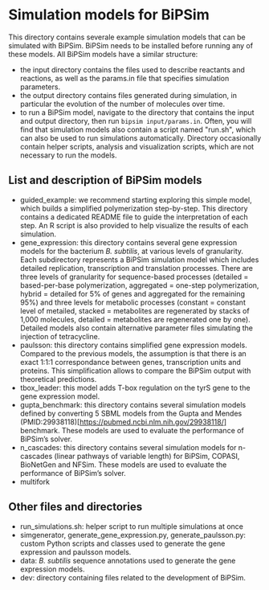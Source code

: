
# Simulation models for BiPSim

This directory contains severale example simulation models that can be simulated with BiPSim. BiPSim needs to be installed before running any of these models. All BiPSim models have a similar structure:
 - the input directory contains the files used to describe reactants and reactions, as well as the params.in file that specifies simulation parameters.
 - the output directory contains files generated during simulation, in particular the evolution of the number of molecules over time.
 - to run a BiPSim model, navigate to the directory that contains the input and output directory, then run `bipsim input/params.in`. Often, you will find that simulation models also contain a script named "run.sh", which can also be used to run simulations automatically. Directory occasionally contain helper scripts, analysis and visualization scripts, which are not necessary to run the models.

## List and description of BiPSim models
 - guided_example: we recommend starting exploring this simple model, which builds a simplified polymerization step-by-step. This directory contains a dedicated README file to guide the interpretation of each step. An R script is also provided to help visualize the results of each simulation.
 - gene_expression: this directory contains several gene expression models for the bacterium *B. subtilis*, at various levels of granularity. Each subdirectory represents a BiPSim simulation model which includes detailed replication, transcription and translation processes. There are three levels of granularity for sequence-based processes (detailed = based-per-base polymerization, aggregated = one-step polymerization, hybrid = detailed for 5% of genes and aggregated for the remaining 95%) and three levels for metabolic processes (constant = constant level of metailed, stacked = metabolites are regenerated by stacks of 1,000 molecules, detailed = metabolites are regenerated one by one). Detailed models also contain alternative parameter files simulating the injection of tetracycline.
 - paulsson: this directory contains simplified gene expression models. Compared to the previous models, the assumption is that there is an exact 1:1:1 correspondance between genes, transcription units and proteins. This simplification allows to compare the BiPSim output with theoretical predictions.
 - tbox_leader: this model adds T-box regulation on the tyrS gene to the gene expression model.
 - gupta_benchmark: this directory contains several simulation models defined by converting 5 SBML models from the Gupta and Mendes (PMID:29938118)[https://pubmed.ncbi.nlm.nih.gov/29938118/] benchmark. These models are used to evaluate the performance of BiPSim’s solver.
 - n_cascades: this directory contains several simulation models for n-cascades (linear pathways of variable length) for BiPSim, COPASI, BioNetGen and NFSim. These models are used to evaluate the performance of BiPSim’s solver.
 - multifork

## Other files and directories
 - run_simulations.sh: helper script to run multiple simulations at once
 - simgenerator, generate_gene_expression.py, generate_paulsson.py: custom Python scripts and classes used to generate the gene expression and paulsson models.
 - data: *B. subtilis* sequence annotations used to generate the gene expression models.
 - dev: directory containing files related to the development of BiPSim.